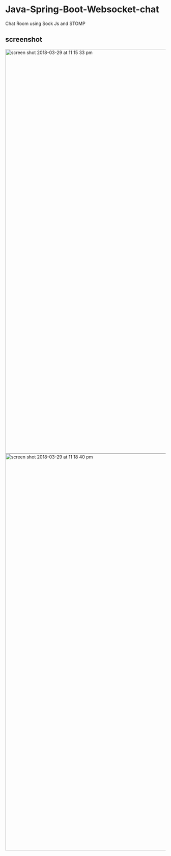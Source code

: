 # Java-Spring-Boot-Websocket-chat
Chat Room using Sock Js and STOMP


## screenshot

<img width="1269" alt="screen shot 2018-03-29 at 11 15 33 pm" src="https://user-images.githubusercontent.com/12325386/38098693-50491a88-33ab-11e8-8e86-7df929016799.png">

<img width="1246" alt="screen shot 2018-03-29 at 11 18 40 pm" src="https://user-images.githubusercontent.com/12325386/38098694-509fa6b4-33ab-11e8-9f43-be9cc0dfdc60.png">

